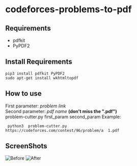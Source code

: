 # codeforces-problems-to-pdf
## Requirements
- pdfkit
- PyPDF2
## Install Requirements 
```shell
pip3 install pdfkit PyPDF2
sudo apt-get install wkhtmltopdf
```
## How to use
First parameter: *problem link* <br>
Second parameter: *pdf name*  **(don't miss the ".pdf")** <br>
problem-cutter.py first_param second_param
Example: <br>
```shell
 python3  problem-cutter.py  https://codeforces.com/contest/96/problem/a  1.pdf
```
## ScreenShots
   <img src="https://i.imgur.com/lnY8T5Z.png" alt="Before"> 
   <img src="https://i.imgur.com/ZEoZLJZ.png" alt="After"> 

